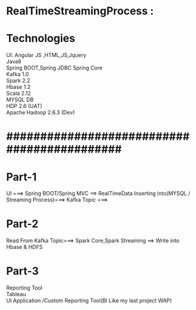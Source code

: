 # RealTimeStreamingProcess :
# Technologies  <br/>
UI: Angular JS ,HTML,JS,Jquery <br/>
Java8 <br/>
Spring BOOT,Spring JDBC Spring Core <br/>
Kafka 1.0 <br/>
Spark 2.2 <br/>
Hbase 1.2 <br/>
Scala 2.12 <br/>
MYSQL DB  <br/>
HDP 2.6 (UAT) <br/>
Apache Hadoop 2.6.3 (Dev) <br/>
# ############################################ <br/>

# Part-1 <br/>
UI ===> Spring BOOT/Spring MVC ==> RealTimeData Inserting into(MYSQL / Streaming Process)===> Kafka Topic ===> <br/>

# Part-2  <br/>
Read From Kafka Topic===> Spark Core,Spark Streaming ==> Write into Hbase & HDFS  <br/>

# Part-3  <br/>
Reporting Tool <br/>
 Tableau <br/>
 UI Application /Custom Reporting Tool(BI Like my last project WAP) <br/>
 
 

